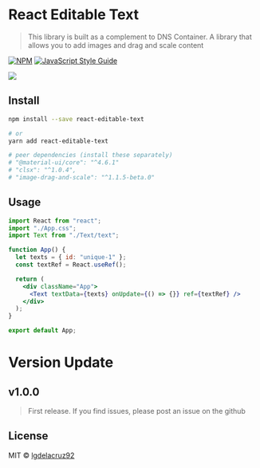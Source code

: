 # React Editable Text

> This library is built as a complement to DNS Container. A library that allows you to add images and drag and scale content

[![NPM](https://img.shields.io/npm/v/image-drag-and-scale.svg)](https://www.npmjs.com/package/image-drag-and-scale) [![JavaScript Style Guide](https://img.shields.io/badge/code_style-standard-brightgreen.svg)](https://standardjs.com)

[![](https://media.giphy.com/media/VDHZr9ubhTmOPDHT4p/giphy.gif)](https://media.giphy.com/media/VDHZr9ubhTmOPDHT4p/giphy.gif)

## Install

```bash
npm install --save react-editable-text

# or
yarn add react-editable-text

# peer dependencies (install these separately)
# "@material-ui/core": "^4.6.1"
# "clsx": "^1.0.4",
# "image-drag-and-scale": "^1.1.5-beta.0"
```

## Usage

```jsx
import React from "react";
import "./App.css";
import Text from "./Text/text";

function App() {
  let texts = { id: "unique-1" };
  const textRef = React.useRef();

  return (
    <div className="App">
      <Text textData={texts} onUpdate={() => {}} ref={textRef} />
    </div>
  );
}

export default App;
```

# Version Update

## v1.0.0

> First release. If you find issues, please post an issue on the github

## License

MIT © [lgdelacruz92](https://github.com/lgdelacruz92)
